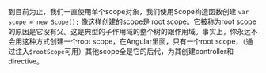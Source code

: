 到目前为止，我们一直使用单个scope对象，我们使用Scope构造函数创建
`var scope = new Scope();`
像这样创建的scope是 root scope。它被称为root scope的原因是它没有父。这是典型的子作用域的整个树的跟作用域。事实上，你永远不会用这种方式创建一个root scope，在Angular里面，只有一个root scope，（通过注入`$rootScope`可用）其他scope全是它的后代，为其创建controller和directive。